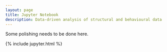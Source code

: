 ```yaml
---
layout: page
title: Jupyter Notebook
description: Data-driven analysis of structural and behavioural data
---
```


Some polishing needs to be done here.

{% include jupyter.html %}
